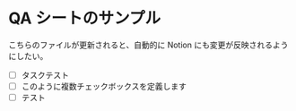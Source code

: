 # QA シートのサンプル

こちらのファイルが更新されると、自動的に Notion にも変更が反映されるようにしたい。

-   [ ] タスクテスト
-   [ ] このように複数チェックボックスを定義します
-   [ ] テスト
